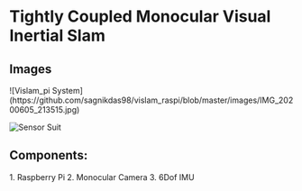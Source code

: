<h1>Tightly Coupled Monocular Visual Inertial Slam</h1>
<h2>Images</h2>
![Vislam_pi System](https://github.com/sagnikdas98/vislam_raspi/blob/master/images/IMG_20200605_213515.jpg)

![Sensor Suit](https://github.com/sagnikdas98/vislam_raspi/blob/master/images/IMG_20200605_203546.jpg)

<h2>Components:</h2>
 1. Raspberry Pi
 2. Monocular Camera
 3. 6Dof IMU

